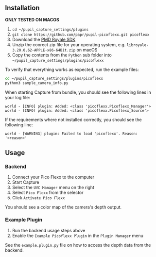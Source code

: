 ## Installation

**ONLY TESTED ON MACOS**

1. `cd ~/pupil_capture_settings/plugins`
1. `git clone https://github.com/papr/pupil-picoflexx.git picoflexx`
1. Download the [PMD Royale SDK](https://pmdtec.com/picofamily/software-download/)
1. Unzip the coorect zip file for your operating system, e.g. `libroyale-3.20.0.62-APPLE-x86-64Bit.zip` on macOS
1. Copy the contents from the `Python` sub folder into `~/pupil_capture_settings/plugins/picoflexx`

To verify that everything works as expected, run the example files:

```bash
cd ~/pupil_capture_settings/plugins/picoflexx
python3 sample_camera_info.py
```

When starting Capture from bundle, you should see the following lines in your log file:

```log
world - [INFO] plugin: Added: <class 'picoflexx.Picoflexx_Manager'>
world - [INFO] plugin: Added: <class 'picoflexx.Picoflexx_Source'>
```

If the requirements where not installed correctly, you should see the following line:
```log
world - [WARNING] plugin: Failed to load 'picoflexx'. Reason: '<reason>'
```

## Usage

### Backend

1. Connect your Pico Flexx to the computer
1. Start Capture
1. Select the `UVC Manager` menu on the right
1. Select `Pico Flexx` from the selector
1. Click `Activate Pico Flexx`

You should see a color map of the camera's depth output.

### Example Plugin

1. Run the backend usage steps above
1. Enable the `Example Picoflexx Plugin` in the `Plugin Manager` menu

See the `example.plugin.py` file on how to access the depth data from the backend.